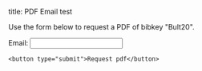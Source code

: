 title: PDF Email test

<div id="pdf-requested" class="mt-5 alert alert-info" style="display: none;">
    <h3>PDF sent</h3>
    <p>An email message containing a code and instructions to download the following paper has been sent to your email adress.</p>
</div>
<div id="pdf-error" class="mt-5 alert alert-warning" style="display: none;"></div>

Use the form below to request a PDF of bibkey "Bult20".

<form id="pdf-form" name="pdf-form">
    <input type="hidden" value="swid19" name="bibkey">
    <label for="email">
        Email:
    </label>
    <input type="email" id="email" name="email">

    <button type="submit">Request pdf</button>
</form>

<script>

document.getElementById("pdf-form").addEventListener("submit", function(event) {

    const form = event.submitter.parentElement;
    const data = new FormData(form)
    const params = new URLSearchParams(data).toString();

    // Prevent normal form submit
    event.preventDefault();

    fetch(`https://n3vxoalwka.execute-api.eu-west-3.amazonaws.com/default/sendpdf?${params}`, {
        method: 'GET',
        cache: 'no-cache'
    })
    .then(response => {
        switch(response.status) {
            case 404:
                throw new Exception("A pdf could not be found for this bibkey.");
            case 400:
                throw new Exception("The submitted information is not correct, please check your email address.");
            case 500:
                throw new Exception("The PDF service is currently unavaiable, please check again later.")
            default:
                return response;
        }
    })
    .then(() => {
        document.getElementById("pdf-requested").style.display = 'block';
        form.style.display = 'none';
    })
    .catch(error => {
        const errorEl = document.getElementById("pdf-error");
        errorEl.textContent = error.toString();
        errorEl.style.display = "block";
    });
});
</script>